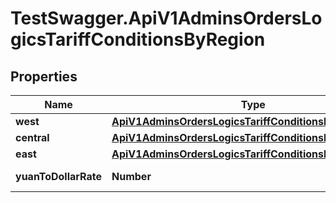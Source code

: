 # TestSwagger.ApiV1AdminsOrdersLogicsTariffConditionsByRegion

## Properties

Name | Type | Description | Notes
------------ | ------------- | ------------- | -------------
**west** | [**ApiV1AdminsOrdersLogicsTariffConditionsByRegionWest**](ApiV1AdminsOrdersLogicsTariffConditionsByRegionWest.md) |  | 
**central** | [**ApiV1AdminsOrdersLogicsTariffConditionsByRegionWest**](ApiV1AdminsOrdersLogicsTariffConditionsByRegionWest.md) |  | 
**east** | [**ApiV1AdminsOrdersLogicsTariffConditionsByRegionWest**](ApiV1AdminsOrdersLogicsTariffConditionsByRegionWest.md) |  | 
**yuanToDollarRate** | **Number** | Курс юань/доллар. | [optional] 


